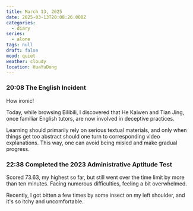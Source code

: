 ```yaml
---
title: March 13, 2025
date: 2025-03-13T20:08:26.000Z
categories:
  - diary
series:
  - alone
tags: null
draft: false
mood: quiet
weather: cloudy
location: HuaYuDong
---
```


### 20:08 The English Incident

How ironic!

Today, while browsing Bilibili, I discovered that He Kaiwen and Tian Jing, once familiar English tutors, are now involved in deceptive practices.

Learning should primarily rely on serious textual materials, and only when things get too abstract should one turn to corresponding video explanations. This way, one can avoid being misled and make gradual progress.

### 22:38 Completed the 2023 Administrative Aptitude Test

Scored 73.63, my highest so far, but still went over the time limit by more than ten minutes. Facing numerous difficulties, feeling a bit overwhelmed.

Recently, I got bitten a few times by some insect on my left shoulder, and it's so itchy and uncomfortable.
